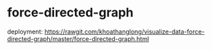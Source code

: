 # force-directed-graph

deployment: https://rawgit.com/khoathanglong/visualize-data-force-directed-graph/master/force-directed-graph.html
